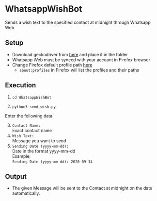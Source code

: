 # WhatsappWishBot
Sends a wish text to the specified contact at midnight through Whatsapp Web

## Setup

- Download geckodriver from [here](https://github.com/mozilla/geckodriver/releases) and place it in the folder
- Whatsapp Web must be synced with your account in Firefox browser
- Change Firefox default profile path [here]()
  - `about:profiles` in Firefox will list the profiles and their paths

## Execution

1. `cd WhatsappWishBot`

2. `python3 send_wish.py`<br>
   
Enter the following data

3. `Contact Name: `<br>
   Exact contact name
4. `Wish Text: `<br>
   Message you want to send 
5. `Sending Date (yyyy-mm-dd): `<br>
   Date in the format yyyy-mm-dd<br>
   Example: <br> 
   `Sending Date (yyyy-mm-dd): 2020-09-14`

## Output
- The given Message will be sent to the Contact at midnight on the date automatically.
  